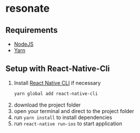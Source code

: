 # resonate

## Requirements

- [NodeJS](https://nodejs.org/en/download/)
- [Yarn](https://yarnpkg.com/lang/en/docs/install/#mac-stable)

## Setup with React-Native-Cli

1. Install [React Native CLI](https://facebook.github.io/react-native/docs/getting-started.html#the-react-native-cli) if necessary
    ```bash
    yarn global add react-native-cli
    ```
1. download the project folder
1. open your terminal and direct to the project folder
1. run `yarn install` to install dependencies
1. run `react-native run-ios` to start application
